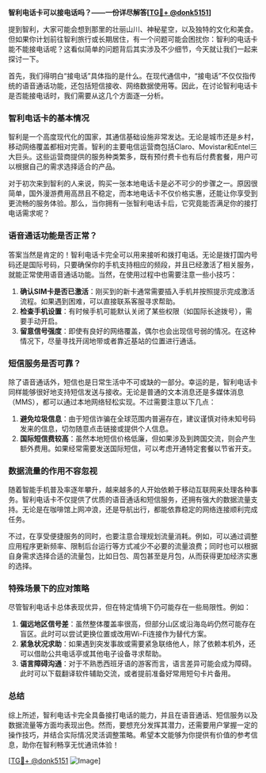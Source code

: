 **智利电话卡可以接电话吗？——一份详尽解答[[TG💪+ @donk5151](https://t.me/s/donk5151)]**

提到智利，大家可能会想到那里的壮丽山川、神秘星空，以及独特的文化和美食。但如果你计划前往智利旅行或长期居住，有一个问题可能会困扰你：智利的电话卡能不能接电话呢？这看似简单的问题背后其实涉及不少细节，今天就让我们一起来探讨一下。

首先，我们得明白“接电话”具体指的是什么。在现代通信中，“接电话”不仅仅指传统的语音通话功能，还包括短信接收、网络数据使用等。因此，在讨论智利电话卡是否能接电话时，我们需要从这几个方面逐一分析。

### 智利电话卡的基本情况

智利是一个高度现代化的国家，其通信基础设施非常发达。无论是城市还是乡村，移动网络覆盖都相对完善。智利的主要电信运营商包括Claro、Movistar和Entel三大巨头。这些运营商提供的服务种类繁多，既有预付费卡也有后付费套餐，用户可以根据自己的需求选择适合的产品。

对于初次来到智利的人来说，购买一张本地电话卡是必不可少的步骤之一。原因很简单，国外漫游费用高昂且不稳定，而本地电话卡不仅价格实惠，还能让你享受到更流畅的服务体验。那么，当你拥有一张智利电话卡后，它究竟能否满足你的接打电话需求呢？

### 语音通话功能是否正常？

答案当然是肯定的！智利电话卡完全可以用来接听和拨打电话。无论是拨打国内号码还是国际号码，只要确保你的手机支持相应的频段，并且已经激活了相关服务，就能正常使用语音通话功能。当然，在使用过程中也需要注意一些小技巧：

1. **确认SIM卡是否已激活**：刚买到的新卡通常需要插入手机并按照提示完成激活流程。如果遇到困难，可以直接联系客服寻求帮助。
2. **检查手机设置**：有时候手机可能默认关闭了某些权限（如国际长途拨号），需要手动开启。
3. **留意信号强度**：即使有良好的网络覆盖，偶尔也会出现信号弱的情况。在这种情况下，尽量寻找开阔地带或者靠近基站的位置进行通话。

### 短信服务是否可靠？

除了语音通话外，短信也是日常生活中不可或缺的一部分。幸运的是，智利电话卡同样能够很好地支持短信发送与接收。无论是普通的文本消息还是多媒体消息（MMS），都可以通过本地网络轻松实现。不过需要注意以下几点：

1. **避免垃圾信息**：由于短信诈骗在全球范围内普遍存在，建议谨慎对待未知号码发来的信息，切勿随意点击链接或提供个人信息。
2. **国际短信费较高**：虽然本地短信价格低廉，但如果涉及到跨国交流，则会产生额外费用。如果经常需要发送国际短信，可以考虑开通特定套餐以节省开支。

### 数据流量的作用不容忽视

随着智能手机普及率逐年攀升，越来越多的人开始依赖于移动互联网来处理各种事务。智利电话卡不仅提供了优质的语音通话和短信服务，还拥有强大的数据流量支持。无论是在咖啡馆上网冲浪，还是导航出行，都能依靠稳定的网络连接顺利完成任务。

不过，在享受便捷服务的同时，也要注意合理规划流量消耗。例如，可以通过调整应用程序更新频率、限制后台运行等方式减少不必要的流量浪费；同时也可以根据自身需求选择合适的流量包，比如日包、周包甚至是月包，从而获得更加经济实惠的选择。

### 特殊场景下的应对策略

尽管智利电话卡总体表现优异，但在特定情境下仍可能存在一些局限性。例如：

1. **偏远地区信号差**：虽然整体覆盖率很高，但部分山区或沿海岛屿仍然可能存在盲区。此时可以尝试更换位置或改用Wi-Fi连接作为替代方案。
2. **紧急状况求助**：如果遇到突发事故或需要紧急联络他人，除了依赖本机外，还可以借助公共电话亭或其他电子设备寻求帮助。
3. **语言障碍沟通**：对于不熟悉西班牙语的游客而言，语言差异可能会成为障碍。此时可以下载翻译软件辅助交流，或者提前准备好常用短句卡片备用。

### 总结

综上所述，智利电话卡完全具备接打电话的能力，并且在语音通话、短信服务以及数据流量等方面均表现出色。然而，要想充分发挥其潜力，还需要用户掌握一定的操作技巧，并结合实际情况灵活调整策略。希望本文能够为你提供有价值的参考信息，助你在智利畅享无忧通讯体验！

[[TG💪+ @donk5151](https://t.me/s/donk5151) ![Image](https://i.postimg.cc/rwNCRYN7/Snipaste-2025-04-30-17-27-05.png)]